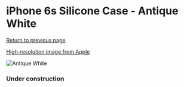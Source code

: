 # iPhone 6s Silicone Case - Antique White

[Return to previous page](/iphone_6)

[High-resolution image from Apple](https://store.storeimages.cdn-apple.com/8756/as-images.apple.com/is/MLCX2?wid=4500&hei=4500&fmt=png)

<div style="width: 384px"><img src="/everysource/MLCX2.png" alt="Antique White"></div>

### Under construction
